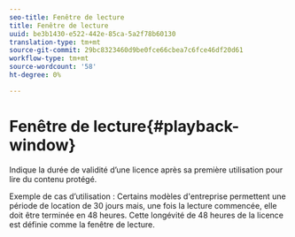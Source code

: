 ```yaml
---
seo-title: Fenêtre de lecture
title: Fenêtre de lecture
uuid: be3b1430-e522-442e-85ca-5a2f78b60130
translation-type: tm+mt
source-git-commit: 29bc8323460d9be0fce66cbea7c6fce46df20d61
workflow-type: tm+mt
source-wordcount: '58'
ht-degree: 0%

---
```



# Fenêtre de lecture{#playback-window}

Indique la durée de validité d’une licence après sa première utilisation pour lire du contenu protégé.

Exemple de cas d’utilisation : Certains modèles d&#39;entreprise permettent une période de location de 30 jours mais, une fois la lecture commencée, elle doit être terminée en 48 heures. Cette longévité de 48 heures de la licence est définie comme la fenêtre de lecture.
